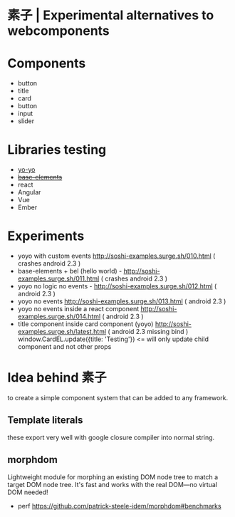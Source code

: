 # 素子 | Experimental alternatives to webcomponents

# Components
- button
- title
- card
- button
- input
- slider

# Libraries testing
- [yo-yo](https://github.com/maxogden/yo-yo)
- ~~[base-elements](https://github.com/shama/base-element)~~
- react
- Angular
- Vue
- Ember

# Experiments
- yoyo with custom events http://soshi-examples.surge.sh/010.html ( crashes android 2.3 )
- base-elements + bel (hello world) - http://soshi-examples.surge.sh/011.html ( crashes android 2.3 )
- yoyo no logic no events - http://soshi-examples.surge.sh/012.html ( android 2.3 )
- yoyo no events http://soshi-examples.surge.sh/013.html ( android 2.3 )
- yoyo no events inside a react component http://soshi-examples.surge.sh/014.html ( android 2.3 )
- title component inside card component (yoyo) http://soshi-examples.surge.sh/latest.html ( android 2.3 missing bind )
  window.CardEL.update({title: 'Testing'}) <= will only update child component and not other props

# Idea behind 素子
to create a simple component system that can be added to any framework.

## Template literals
these export very well with google closure compiler into normal string.

## morphdom 
Lightweight module for morphing an existing DOM node tree to match a target DOM node tree. It's fast and works with the real DOM—no virtual DOM needed!
- perf https://github.com/patrick-steele-idem/morphdom#benchmarks
